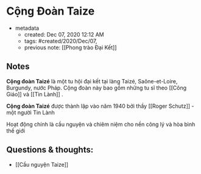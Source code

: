 ---
---

# Cộng Đoàn Taize

- metadata
	- created: Dec 07, 2020 12:12 AM
	- tags: #created/2020/Dec/07,
	- previous note: [[Phong trào Đại Kết]]

## Notes
**Cộng đoàn Taizé** là một tu hội đại kết tại làng Taizé, Saône-et-Loire, Burgundy, nước Pháp. Cộng đoàn này bao gồm những tu sĩ theo [[Công Giáo]] và [[Tin Lành]] . 

**Cộng đoàn Taizé** được thành lập vào năm 1940 bởi thầy [[Roger Schutz]]  - một người Tin Lành

Hoạt động chính là cầu nguyện và chiêm niệm cho nền công lý và hòa bình thế giới
## Questions & thoughts:
- [[Cầu nguyện Taize]]
